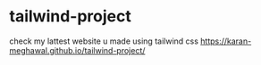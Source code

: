 # tailwind-project
check my lattest website u made using tailwind css
https://karan-meghawal.github.io/tailwind-project/
